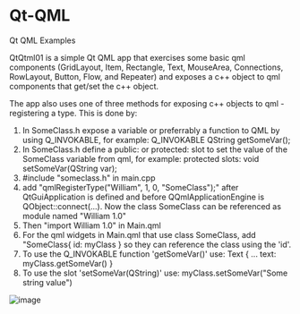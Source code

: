 # Qt-QML
 Qt QML Examples

QtQtml01 is a simple Qt QML app that exercises some basic qml components (GridLayout, Item, Rectangle, Text, MouseArea, Connections, RowLayout, Button, Flow, and Repeater) and exposes a c++ object to qml components that get/set the c++ object.

The app also uses one of three methods for exposing c++ objects to qml - registering a type. This is done by:

1) In SomeClass.h expose a variable or preferrably a function to QML by using Q_INVOKABLE, for example:
   Q_INVOKABLE QString getSomeVar();
2) In SomeClass.h define a public: or protected: slot to set the value of the SomeClass variable from qml, for example:
   protected slots:
   void setSomeVar(QString var);
3) #include "someclass.h" in main.cpp
4) add "qmlRegisterType<SomeClass>("William", 1, 0, "SomeClass");" after QtGuiApplication is defined and before QQmlApplicationEngine is QObject::connect(...). Now the class SomeClass can be referenced as module named "William 1.0"
5) Then "import William 1.0" in Main.qml
6) For the qml widgets in Main.qml that use class SomeClass, add "SomeClass{ id: myClass } so they can reference the class using the 'id'.
7) To use the Q_INVOKABLE function 'getSomeVar()' use:
   Text { ...
     text: myClass.getSomeVar()
   }
8) To use the slot 'setSomeVar(QString)' use:
   myClass.setSomeVar("Some string value")

![image](https://github.com/mystuff-us/Qt-QML/assets/160074491/bcce7127-ae42-4202-bfb4-034b7effe1fe)
